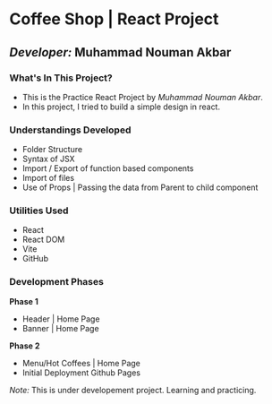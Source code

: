 # Coffee Shop | React Project

## _Developer:_ Muhammad Nouman Akbar

### What's In This Project?

- This is the Practice React Project by _Muhammad Nouman Akbar_.
- In this project, I tried to build a simple design in react.

### Understandings Developed

- Folder Structure
- Syntax of JSX
- Import / Export of function based components
- Import of files
- Use of Props | Passing the data from Parent to child component

### Utilities Used

- React
- React DOM
- Vite
- GitHub

### Development Phases

**Phase 1**

- Header | Home Page
- Banner | Home Page

**Phase 2**

- Menu/Hot Coffees | Home Page
- Initial Deployment Github Pages

_Note:_ This is under developement project. Learning and practicing.

